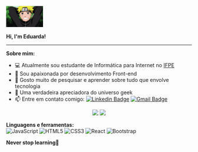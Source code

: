 <img src="images/naruto.gif" width="100">

**Hi, I'm Eduarda!**

* * *


**Sobre mim:**
- 💻 Atualmente sou estudante de Informática para Internet no [IFPE](https://www.ifpe.edu.br/)
- 🚀 Sou apaixonada por desenvolvimento Front-end
- 📝 Gosto muito de pesquisar e aprender sobre tudo que envolve tecnologia
- 🤖 Uma verdadeira apreciadora do universo geek
- 📫 Entre em contato comigo: [![Linkedin Badge](https://img.shields.io/badge/-Maria%20Eduarda-CD6090?style=flat-square&logo=Linkedin&logoColor=white&link=https://www.linkedin.com/in/maria-eduarda-santana-4025621b3/)](https://www.linkedin.com/in/maria-eduarda-santana-4025621b3/) 
[![Gmail Badge](https://img.shields.io/badge/-mariaeduard4sant@gmail.com-CD6090?style=flat-square&logo=Gmail&logoColor=white&link=mariaeduard4santf@gmail.com)](mailto:mariaeduard4sant@gmail.com)

<p align="center"> 
  <img height="180em" src="https://github-readme-stats.vercel.app/api?username=maeduarda&show_icons=true&theme=dracula&include_all_commits=true&count_private=true"/>
  <img height="180em" src="https://github-readme-stats.vercel.app/api/top-langs/?username=maeduarda&layout=compact&langs_count=8&theme=dracula"/>
</p>



**Linguagens e ferramentas:**
<br>
![JavaScript](https://img.shields.io/badge/-JavaScript-black?style=flat-square&logo=javascript)
![HTML5](https://img.shields.io/badge/-HTML5-E34F26?style=flat-square&logo=html5&logoColor=white)
![CSS3](https://img.shields.io/badge/-CSS3-1572B6?style=flat-square&logo=css3)
![React](https://img.shields.io/badge/-React-ffffff?style=flat-square&logo=react)
![Bootstrap](https://img.shields.io/badge/-Bootstrap-563D7C?style=flat-square&logo=bootstrap)




**Never stop learning🚀**
